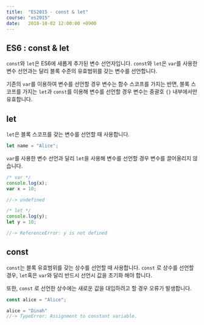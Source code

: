 ```yaml
---
title: 	"ES2015 - const & let"
course: "es2015"
date:   2018-10-02 12:00:00 +0900
---
```




## ES6 : const & let

`const`와 `let`은 ES6에 새롭게 추가된 변수 선언자입니다. `const`와 `let`은 `var`를 사용한 변수 선언과는 달리 블록 수준의 유효범위를 갖는 변수를 선언합니다.

기존의 `var`를 이용하여 변수를 선언할 경우 변수는 함수 스코프를 가지는 반면, 블록 스코프를 가지는 `let`과 `const`를 이용해 변수를 선언할 경우 변수는 중괄호 `{}` 내부에서만 유효합니다.



## let

`let`은 블록 스코프를 갖는 변수를 선언할 때 사용합니다.

```js
let name = "Alice";
```



`var`를 사용한 변수 선언과 달리 `let`을 사용해 변수를 선언할 경우 변수를 끌어올리지 않습니다.

```js
/* var */
console.log(x);
var x = 10;

//-> undefined

/* let */
console.log(y);
let y = 10;

//-> ReferenceError: y is not defined
```





## const

`const`는 블록 유효범위를 갖는 상수를 선언할 때 사용합니다. `const` 로 상수를 선언할 경우, `let`혹은 `var`와 달리 반드시 선언시 값을 초기화 해야 합니다. 

또한, `const` 로 선언한 상수에는 새로운 값을 대입하려고 할 경우 오류가 발생합니다.

```js
const alice = "Alice";

alice = "Dinah"
//-> TypeError: Assignment to constant variable.
```

